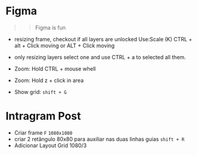 # Figma

> > Figma is fun

- resizing frame, checkout if all layers are unlocked
  Use:Scale (K) CTRL + alt + Click moving or ALT + Click moving

- only resizing layers
  select one and use CTRL + a to selected all them.

- Zoom:
  Hold CTRL + mouse whell

- Zoom:
  Hold z + click in area

- Show grid: `shift + G`

# Intragram Post

- Criar frame `F` `1080x1080`
- criar 2 retângulo 80x80 para auxiliar nas duas linhas guias `shift + R`
- Adicionar Layout Grid 1080/3
